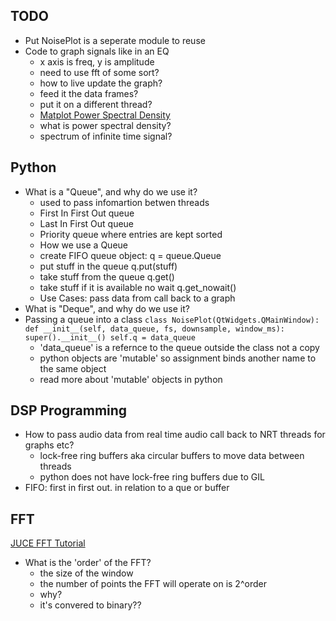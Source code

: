 ## TODO
- Put NoisePlot is a seperate module to reuse
- Code to graph signals like in an EQ
  - x axis is freq, y is amplitude
  - need to use fft of some sort?
  - how to live update the graph?
  - feed it the data frames?
  - put it on a different thread?
  - [Matplot Power Spectral Density](https://matplotlib.org/stable/gallery/lines_bars_and_markers/psd_demo.html#sphx-glr-gallery-lines-bars-and-markers-psd-demo-py)
  - what is power spectral density?
  - spectrum of infinite time signal?


## Python
- What is a "Queue", and why do we use it?
  - used to pass infomartion betwen threads
  - First In First Out queue
  - Last In First Out queue
  - Priority queue where entries are kept sorted
  - How we use a Queue
  - create FIFO queue object: q = queue.Queue
  - put stuff in the queue q.put(stuff)
  - take stuff from the queue q.get()
  - take stuff if it is available no wait q.get_nowait()
  - Use Cases: pass data from call back to a graph
- What is "Deque", and why do we use it?
- Passing a queue into a class
`class NoisePlot(QtWidgets.QMainWindow):
      def __init__(self, data_queue, fs, downsample, window_ms):
          super().__init__()
          self.q = data_queue `
  - 'data_queue' is a refernce to the queue outside the class not a copy
  - python objects are 'mutable' so assignment binds another name to the same object
  - read more about 'mutable' objects in python


## DSP Programming
- How to pass audio data from real time audio call back to NRT threads for graphs etc?
  - lock-free ring buffers aka circular buffers to move data between threads
  - python does not have lock-free ring buffers due to GIL
- FIFO: first in first out. in relation to a que or buffer


## FFT
[JUCE FFT Tutorial](https://juce.com/tutorials/tutorial_simple_fft/)
- What is the 'order' of the FFT?
  - the size of the window
  - the number of points the FFT will operate on is 2^order
  - why?
  - it's convered to binary??
